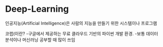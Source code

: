 # Deep-Learning
인공지능(Artificial Intelligence)은 사람의 지능을 만들기 위한 시스템이나 프로그램


코랩(이란?
-구글에서 제공하는 무료 클라우드 기반의 파이썬 개발 환경. 
-보통 데이터 분석이나 머신러닝 공부할 때 많이 쓰임
